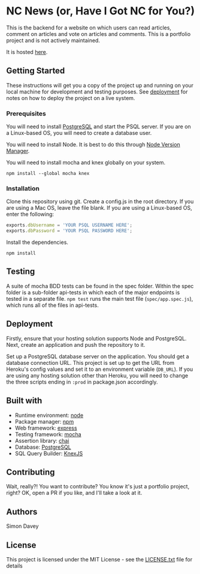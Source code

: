 # NC News (or, Have I Got NC for You?)

This is the backend for a website on which users can read articles, comment on articles and vote on articles and comments. This is a portfolio project and is not actively maintained.

It is hosted [here](https://have-i-got-nc-for-you.herokuapp.com/api/articles/5/comments).

## Getting Started
These instructions will get you a copy of the project up and running on your local machine for development and testing purposes. See [deployment](#deployment) for notes on how to deploy the project on a live system.

### Prerequisites
You will need to install [PostgreSQL](https://www.postgresql.org/) and start the PSQL server. If you are on a Linux-based OS, you will need to create a database user.

You will need to install Node. It is best to do this through [Node Version Manager](https://github.com/nvm-sh/nvm).

You will need to install mocha and knex globally on your system.

`npm install --global mocha knex`

### Installation
Clone this repository using git. Create a config.js in the root directory. If you are using a Mac OS, leave the file blank. If you are using a Linux-based OS, enter the following:
```javascript
exports.dbUsername = 'YOUR PSQL USERNAME HERE';
exports.dbPassword = 'YOUR PSQL PASSWORD HERE';
```

Install the dependencies.

`npm install`

## Testing
A suite of mocha BDD tests can be found in the spec folder. Within the spec folder is a sub-folder api-tests in which each of the major endpoints is tested in a separate file. `npm test` runs the main test file (`spec/app.spec.js`), which runs all of the files in api-tests.

## <a name='deployment'></a>Deployment
Firstly, ensure that your hosting solution supports Node and PostgreSQL. Next, create an application and push the repository to it.

Set up a PostgreSQL database server on the application. You should get a database connection URL. This project is set up to get the URL from Heroku's config values and set it to an environment variable (`DB_URL`). If you are using any hosting solution other than Heroku, you will need to change the three scripts ending in `:prod` in package.json accordingly.

## Built with
* Runtime environment: [node](https://nodejs.org/en/)
* Package manager: [npm](https://www.npmjs.com/)
* Web framework: [express](https://expressjs.com/)
* Testing framework: [mocha](https://mochajs.org/)
* Assertion library: [chai](https://www.chaijs.com/)
* Database: [PostgreSQL](https://www.postgresql.org/)
* SQL Query Builder: [KnexJS](https://knexjs.org/)

## Contributing
Wait, really?! You want to contribute? You know it's just a portfolio project, right? OK, open a PR if you like, and I'll take a look at it.

## Authors
Simon Davey

## License
This project is licensed under the MIT License - see the [LICENSE.txt](LICENSE.txt) file for details